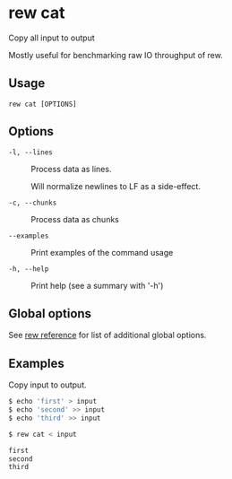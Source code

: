 # rew cat

Copy all input to output

Mostly useful for benchmarking raw IO throughput of rew.

## Usage

```
rew cat [OPTIONS]
```

## Options

<dl>

<dt><code>-l, --lines</code></dt>
<dd>

Process data as lines.

Will normalize newlines to LF as a side-effect.
</dd>

<dt><code>-c, --chunks</code></dt>
<dd>

Process data as chunks
</dd>

<dt><code>--examples</code></dt>
<dd>

Print examples of the command usage
</dd>

<dt><code>-h, --help</code></dt>
<dd>

Print help (see a summary with '-h')
</dd>
</dl>

## Global options

See [rew reference](rew.md#global-options) for list of additional global options.

## Examples

Copy input to output.

```sh
$ echo 'first' > input
$ echo 'second' >> input
$ echo 'third' >> input

$ rew cat < input

first
second
third
```
